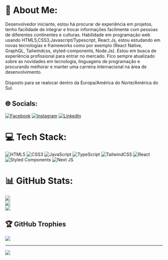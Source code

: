 # 💫 About Me:
Desenvolvedor iniciante, estou há procurar de experiência em projetos, tenho facilidade de integrar e trocar informações facilmente com pessoas de diferentes continentes e culturas. Habilidade em programação web usando HTML5,CSS3,Javascript/Typescript, React.Js, estou estudando em novas tecnologias e frameworks como por exemplo (React Native, GraphQL, Tailwindcss, styled-components, Node.Js). Estou em busca de experiência profissional para entrar no mercado. Fico sempre atualizado sobre as novidades em tecnologia, linguagens de programação e procurando melhorar e manter uma carreira internacional na área de desenvolvimento.<br><br> Disposto para se realocar dentro da Europa/América do Norte/América do Sul.


## 🌐 Socials:
[![Facebook](https://img.shields.io/badge/Facebook-%231877F2.svg?logo=Facebook&logoColor=white)](https://facebook.com/wellerson.douglas.372) [![Instagram](https://img.shields.io/badge/Instagram-%23E4405F.svg?logo=Instagram&logoColor=white)](https://instagram.com/wellerson_douglas) [![LinkedIn](https://img.shields.io/badge/LinkedIn-%230077B5.svg?logo=linkedin&logoColor=white)](https://linkedin.com/in/wellerson-douglas-957947213) 

# 💻 Tech Stack:
![HTML5](https://img.shields.io/badge/html5-%23E34F26.svg?style=for-the-badge&logo=html5&logoColor=white) ![CSS3](https://img.shields.io/badge/css3-%231572B6.svg?style=for-the-badge&logo=css3&logoColor=white) ![JavaScript](https://img.shields.io/badge/javascript-%23323330.svg?style=for-the-badge&logo=javascript&logoColor=%23F7DF1E) ![TypeScript](https://img.shields.io/badge/typescript-%23007ACC.svg?style=for-the-badge&logo=typescript&logoColor=white) ![TailwindCSS](https://img.shields.io/badge/tailwindcss-%2338B2AC.svg?style=for-the-badge&logo=tailwind-css&logoColor=white) ![React](https://img.shields.io/badge/react-%2320232a.svg?style=for-the-badge&logo=react&logoColor=%2361DAFB) ![Styled Components](https://img.shields.io/badge/styled--components-DB7093?style=for-the-badge&logo=styled-components&logoColor=white) ![Next JS](https://img.shields.io/badge/Next-black?style=for-the-badge&logo=next.js&logoColor=white)
# 📊 GitHub Stats:
![](https://github-readme-stats.vercel.app/api?username=WellersonDouglas&theme=dark&hide_border=false&include_all_commits=true&count_private=true)<br/>
![](https://github-readme-streak-stats.herokuapp.com/?user=WellersonDouglas&theme=dark&hide_border=false)<br/>
![](https://github-readme-stats.vercel.app/api/top-langs/?username=WellersonDouglas&theme=dark&hide_border=false&include_all_commits=true&count_private=true&layout=compact)

## 🏆 GitHub Trophies
![](https://github-profile-trophy.vercel.app/?username=WellersonDouglas&theme=radical&no-frame=false&no-bg=false&margin-w=4)

---
[![](https://visitcount.itsvg.in/api?id=WellersonDouglas&icon=0&color=0)](https://visitcount.itsvg.in)

<!-- Proudly created with GPRM ( https://gprm.itsvg.in ) -->
